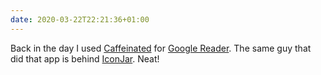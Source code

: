 ```yaml
---
date: 2020-03-22T22:21:36+01:00
---
```


Back in the day I used [Caffeinated](http://www.caffeinatedapp.com) for [Google Reader](https://en.wikipedia.org/wiki/Google_Reader). The same guy that did that app is behind [IconJar](https://geticonjar.com). Neat!